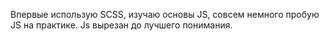 Впервые использую SCSS, изучаю основы JS, совсем немного пробую JS на практике.
Js вырезан до лучшего понимания.
